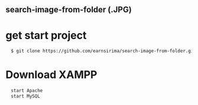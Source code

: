 ## search-image-from-folder (.JPG)

# get start project
```sh
  $ git clone https://github.com/earnsirima/search-image-from-folder.git
```

# Download XAMPP
```sh
  start Apache
  start MySQL
```
